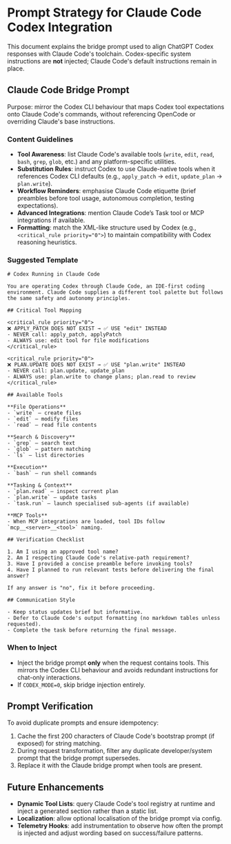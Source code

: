 # Prompt Strategy for Claude Code Codex Integration

This document explains the bridge prompt used to align ChatGPT Codex responses with Claude Code's toolchain. Codex-specific system instructions are **not** injected; Claude Code's default instructions remain in place.

## Claude Code Bridge Prompt

Purpose: mirror the Codex CLI behaviour that maps Codex tool expectations onto Claude Code's commands, without referencing OpenCode or overriding Claude's base instructions.

### Content Guidelines

- **Tool Awareness**: list Claude Code's available tools (`write`, `edit`, `read`, `bash`, `grep`, `glob`, etc.) and any platform-specific utilities.
- **Substitution Rules**: instruct Codex to use Claude-native tools when it references Codex CLI defaults (e.g., `apply_patch` → `edit`, `update_plan` → `plan.write`).
- **Workflow Reminders**: emphasise Claude Code etiquette (brief preambles before tool usage, autonomous completion, testing expectations).
- **Advanced Integrations**: mention Claude Code’s Task tool or MCP integrations if available.
- **Formatting**: match the XML-like structure used by Codex (e.g., `<critical_rule priority="0">`) to maintain compatibility with Codex reasoning heuristics.

### Suggested Template

```
# Codex Running in Claude Code

You are operating Codex through Claude Code, an IDE-first coding environment. Claude Code supplies a different tool palette but follows the same safety and autonomy principles.

## Critical Tool Mapping

<critical_rule priority="0">
❌ APPLY_PATCH DOES NOT EXIST → ✅ USE "edit" INSTEAD
- NEVER call: apply_patch, applyPatch
- ALWAYS use: edit tool for file modifications
</critical_rule>

<critical_rule priority="0">
❌ PLAN.UPDATE DOES NOT EXIST → ✅ USE "plan.write" INSTEAD
- NEVER call: plan.update, update_plan
- ALWAYS use: plan.write to change plans; plan.read to review
</critical_rule>

## Available Tools

**File Operations**
- `write` – create files
- `edit` – modify files
- `read` – read file contents

**Search & Discovery**
- `grep` – search text
- `glob` – pattern matching
- `ls` – list directories

**Execution**
- `bash` – run shell commands

**Tasking & Context**
- `plan.read` – inspect current plan
- `plan.write` – update tasks
- `task.run` – launch specialised sub-agents (if available)

**MCP Tools**
- When MCP integrations are loaded, tool IDs follow `mcp__<server>__<tool>` naming.

## Verification Checklist

1. Am I using an approved tool name?
2. Am I respecting Claude Code's relative-path requirement?
3. Have I provided a concise preamble before invoking tools?
4. Have I planned to run relevant tests before delivering the final answer?

If any answer is "no", fix it before proceeding.

## Communication Style

- Keep status updates brief but informative.
- Defer to Claude Code's output formatting (no markdown tables unless requested).
- Complete the task before returning the final message.
```

### When to Inject

- Inject the bridge prompt **only** when the request contains tools. This mirrors the Codex CLI behaviour and avoids redundant instructions for chat-only interactions.
- If `CODEX_MODE=0`, skip bridge injection entirely.

## Prompt Verification

To avoid duplicate prompts and ensure idempotency:

1. Cache the first 200 characters of Claude Code's bootstrap prompt (if exposed) for string matching.
2. During request transformation, filter any duplicate developer/system prompt that the bridge prompt supersedes.
3. Replace it with the Claude bridge prompt when tools are present.

## Future Enhancements

- **Dynamic Tool Lists**: query Claude Code's tool registry at runtime and inject a generated section rather than a static list.
- **Localization**: allow optional localisation of the bridge prompt via config.
- **Telemetry Hooks**: add instrumentation to observe how often the prompt is injected and adjust wording based on success/failure patterns.
